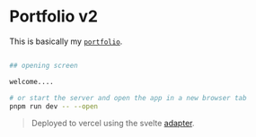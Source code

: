 # Portfolio v2

This is basically my [`portfolio`](http://cradlydev-blazzjosh.vercel.app/).


```bash

## opening screen

welcome....

# or start the server and open the app in a new browser tab
pnpm run dev -- --open

```

> Deployed to vercel using the svelte [adapter](https://kit.svelte.dev/docs/adapters).
